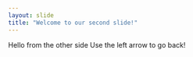 ```yaml
---
layout: slide
title: "Welcome to our second slide!"
---
```

Hello from the other side
Use the left arrow to go back!
